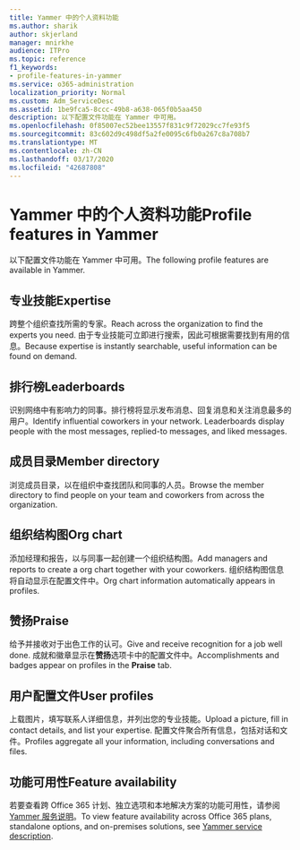```yaml
---
title: Yammer 中的个人资料功能
ms.author: sharik
author: skjerland
manager: mnirkhe
audience: ITPro
ms.topic: reference
f1_keywords:
- profile-features-in-yammer
ms.service: o365-administration
localization_priority: Normal
ms.custom: Adm_ServiceDesc
ms.assetid: 1be9fca5-8ccc-49b8-a638-065f0b5aa450
description: 以下配置文件功能在 Yammer 中可用。
ms.openlocfilehash: 0f85007ec52bee13557f831c9f72029cc7fe93f5
ms.sourcegitcommit: 83c602d9c498df5a2fe0095c6fb0a267c8a708b7
ms.translationtype: MT
ms.contentlocale: zh-CN
ms.lasthandoff: 03/17/2020
ms.locfileid: "42687808"
---
```

# <a name="profile-features-in-yammer"></a><span data-ttu-id="fa62b-103">Yammer 中的个人资料功能</span><span class="sxs-lookup"><span data-stu-id="fa62b-103">Profile features in Yammer</span></span>

<span data-ttu-id="fa62b-104">以下配置文件功能在 Yammer 中可用。</span><span class="sxs-lookup"><span data-stu-id="fa62b-104">The following profile features are available in Yammer.</span></span>
 
## <a name="expertise"></a><span data-ttu-id="fa62b-105">专业技能</span><span class="sxs-lookup"><span data-stu-id="fa62b-105">Expertise</span></span>

<span data-ttu-id="fa62b-106">跨整个组织查找所需的专家。</span><span class="sxs-lookup"><span data-stu-id="fa62b-106">Reach across the organization to find the experts you need.</span></span> <span data-ttu-id="fa62b-107">由于专业技能可立即进行搜索，因此可根据需要找到有用的信息。</span><span class="sxs-lookup"><span data-stu-id="fa62b-107">Because expertise is instantly searchable, useful information can be found on demand.</span></span>

## <a name="leaderboards"></a><span data-ttu-id="fa62b-108">排行榜</span><span class="sxs-lookup"><span data-stu-id="fa62b-108">Leaderboards</span></span>

<span data-ttu-id="fa62b-p102">识别网络中有影响力的同事。排行榜将显示发布消息、回复消息和关注消息最多的用户。</span><span class="sxs-lookup"><span data-stu-id="fa62b-p102">Identify influential coworkers in your network. Leaderboards display people with the most messages, replied-to messages, and liked messages.</span></span>

## <a name="member-directory"></a><span data-ttu-id="fa62b-111">成员目录</span><span class="sxs-lookup"><span data-stu-id="fa62b-111">Member directory</span></span>

<span data-ttu-id="fa62b-112">浏览成员目录，以在组织中查找团队和同事的人员。</span><span class="sxs-lookup"><span data-stu-id="fa62b-112">Browse the member directory to find people on your team and coworkers from across the organization.</span></span>
  
## <a name="org-chart"></a><span data-ttu-id="fa62b-113">组织结构图</span><span class="sxs-lookup"><span data-stu-id="fa62b-113">Org chart</span></span>

<span data-ttu-id="fa62b-114">添加经理和报告，以与同事一起创建一个组织结构图。</span><span class="sxs-lookup"><span data-stu-id="fa62b-114">Add managers and reports to create a org chart together with your coworkers.</span></span> <span data-ttu-id="fa62b-115">组织结构图信息将自动显示在配置文件中。</span><span class="sxs-lookup"><span data-stu-id="fa62b-115">Org chart information automatically appears in profiles.</span></span>
  
## <a name="praise"></a><span data-ttu-id="fa62b-116">赞扬</span><span class="sxs-lookup"><span data-stu-id="fa62b-116">Praise</span></span>

<span data-ttu-id="fa62b-117">给予并接收对于出色工作的认可。</span><span class="sxs-lookup"><span data-stu-id="fa62b-117">Give and receive recognition for a job well done.</span></span> <span data-ttu-id="fa62b-118">成就和徽章显示在**赞扬**选项卡中的配置文件中。</span><span class="sxs-lookup"><span data-stu-id="fa62b-118">Accomplishments and badges appear on profiles in the **Praise** tab.</span></span>
 
## <a name="user-profiles"></a><span data-ttu-id="fa62b-119">用户配置文件</span><span class="sxs-lookup"><span data-stu-id="fa62b-119">User profiles</span></span>

<span data-ttu-id="fa62b-120">上载图片，填写联系人详细信息，并列出您的专业技能。</span><span class="sxs-lookup"><span data-stu-id="fa62b-120">Upload a picture, fill in contact details, and list your expertise.</span></span> <span data-ttu-id="fa62b-121">配置文件聚合所有信息，包括对话和文件。</span><span class="sxs-lookup"><span data-stu-id="fa62b-121">Profiles aggregate all your information, including conversations and files.</span></span>
  
## <a name="feature-availability"></a><span data-ttu-id="fa62b-122">功能可用性</span><span class="sxs-lookup"><span data-stu-id="fa62b-122">Feature availability</span></span>

<span data-ttu-id="fa62b-123">若要查看跨 Office 365 计划、独立选项和本地解决方案的功能可用性，请参阅[Yammer 服务说明](yammer-service-description.md)。</span><span class="sxs-lookup"><span data-stu-id="fa62b-123">To view feature availability across Office 365 plans, standalone options, and on-premises solutions, see [Yammer service description](yammer-service-description.md).</span></span>
  

